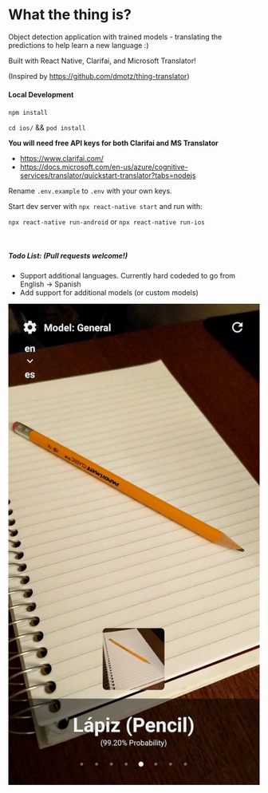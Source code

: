 # What the thing is? 
Object detection application with trained models - translating the predictions to help learn a new language :)

Built with React Native, Clarifai, and Microsoft Translator!

(Inspired by https://github.com/dmotz/thing-translator)


#### Local Development

`npm install`

`cd ios/` && `pod install`

**You will need free API keys for both Clarifai and MS Translator**
- https://www.clarifai.com/
- https://docs.microsoft.com/en-us/azure/cognitive-services/translator/quickstart-translator?tabs=nodejs

Rename `.env.example` to `.env` with your own keys.

Start dev server with `npx react-native start` and run with:

`npx react-native run-android` or `npx react-native run-ios`

</br>

##### Todo List: (Pull requests welcome!)

- Support additional languages. Currently hard codeded to go from English -> Spanish
- Add support for additional models (or custom models)


![alt text](screenshot.jpg)
